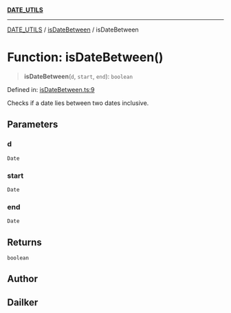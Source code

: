[**DATE_UTILS**](../../README.md)

***

[DATE_UTILS](../../README.md) / [isDateBetween](../README.md) / isDateBetween

# Function: isDateBetween()

> **isDateBetween**(`d`, `start`, `end`): `boolean`

Defined in: [isDateBetween.ts:9](https://github.com/dailker/everyutil/blob/88c583cdd8386be54599315f93f88880d20b94f3/src/date/isDateBetween.ts#L9)

Checks if a date lies between two dates inclusive.

## Parameters

### d

`Date`

### start

`Date`

### end

`Date`

## Returns

`boolean`

## Author

## Dailker
